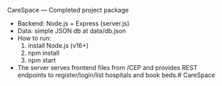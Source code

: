 CareSpace — Completed project package
- Backend: Node.js + Express (server.js)
- Data: simple JSON db at data/db.json
- How to run:
  1. install Node.js (v16+)
  2. npm install
  3. npm start
- The server serves frontend files from /CEP and provides REST endpoints to register/login/list hospitals and book beds.#   C a r e S p a c e  
 